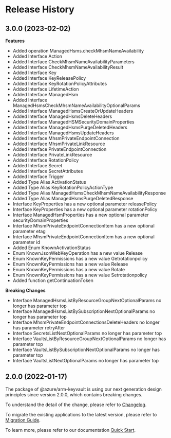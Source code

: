 # Release History
    
## 3.0.0 (2023-02-02)
    
**Features**

  - Added operation ManagedHsms.checkMhsmNameAvailability
  - Added Interface Action
  - Added Interface CheckMhsmNameAvailabilityParameters
  - Added Interface CheckMhsmNameAvailabilityResult
  - Added Interface Key
  - Added Interface KeyReleasePolicy
  - Added Interface KeyRotationPolicyAttributes
  - Added Interface LifetimeAction
  - Added Interface ManagedHsm
  - Added Interface ManagedHsmsCheckMhsmNameAvailabilityOptionalParams
  - Added Interface ManagedHsmsCreateOrUpdateHeaders
  - Added Interface ManagedHsmsDeleteHeaders
  - Added Interface ManagedHSMSecurityDomainProperties
  - Added Interface ManagedHsmsPurgeDeletedHeaders
  - Added Interface ManagedHsmsUpdateHeaders
  - Added Interface MhsmPrivateEndpointConnection
  - Added Interface MhsmPrivateLinkResource
  - Added Interface PrivateEndpointConnection
  - Added Interface PrivateLinkResource
  - Added Interface RotationPolicy
  - Added Interface Secret
  - Added Interface SecretAttributes
  - Added Interface Trigger
  - Added Type Alias ActivationStatus
  - Added Type Alias KeyRotationPolicyActionType
  - Added Type Alias ManagedHsmsCheckMhsmNameAvailabilityResponse
  - Added Type Alias ManagedHsmsPurgeDeletedResponse
  - Interface KeyProperties has a new optional parameter releasePolicy
  - Interface KeyProperties has a new optional parameter rotationPolicy
  - Interface ManagedHsmProperties has a new optional parameter securityDomainProperties
  - Interface MhsmPrivateEndpointConnectionItem has a new optional parameter etag
  - Interface MhsmPrivateEndpointConnectionItem has a new optional parameter id
  - Added Enum KnownActivationStatus
  - Enum KnownJsonWebKeyOperation has a new value Release
  - Enum KnownKeyPermissions has a new value Getrotationpolicy
  - Enum KnownKeyPermissions has a new value Release
  - Enum KnownKeyPermissions has a new value Rotate
  - Enum KnownKeyPermissions has a new value Setrotationpolicy
  - Added function getContinuationToken

**Breaking Changes**

  - Interface ManagedHsmsListByResourceGroupNextOptionalParams no longer has parameter top
  - Interface ManagedHsmsListBySubscriptionNextOptionalParams no longer has parameter top
  - Interface MhsmPrivateEndpointConnectionsDeleteHeaders no longer has parameter retryAfter
  - Interface SecretsListNextOptionalParams no longer has parameter top
  - Interface VaultsListByResourceGroupNextOptionalParams no longer has parameter top
  - Interface VaultsListBySubscriptionNextOptionalParams no longer has parameter top
  - Interface VaultsListNextOptionalParams no longer has parameter top
    
    
## 2.0.0 (2022-01-17)

The package of @azure/arm-keyvault is using our next generation design principles since version 2.0.0, which contains breaking changes.

To understand the detail of the change, please refer to [Changelog](https://aka.ms/js-track2-changelog).

To migrate the existing applications to the latest version, please refer to [Migration Guide](https://aka.ms/js-track2-migration-guide).

To learn more, please refer to our documentation [Quick Start](https://aka.ms/js-track2-quickstart).
